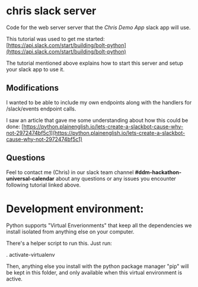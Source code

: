 # chris slack server

Code for the web server server that the *Chris Demo App* slack app will use.

This tutorial was used to get me started:
[https://api.slack.com/start/building/bolt-python](https://api.slack.com/start/building/bolt-python)

The tutorial mentioned above explains how to start this server and setup your slack app to use it.

## Modifications

I wanted to be able to include my own endpoints along with the handlers for /slack/events endpoint calls.

I saw an article that gave me some understanding about how this could be done:
[https://python.plainenglish.io/lets-create-a-slackbot-cause-why-not-2972474bf5c1](https://python.plainenglish.io/lets-create-a-slackbot-cause-why-not-2972474bf5c1)

## Questions

Feel to contact me (Chris) in our slack team channel **#ddm-hackathon-universal-calendar** about any questions or any issues you encounter following tutorial linked above.

# Development environment:

Python supports "Virtual Enverionments" that keep all the dependencies we install isolated from anything else on your computer.

There's a helper script to run this. Just run:

. activate-virtualenv

Then, anything else you install with the python package manager "pip" will be kept in this folder, and only available when this virtual environment is active.
